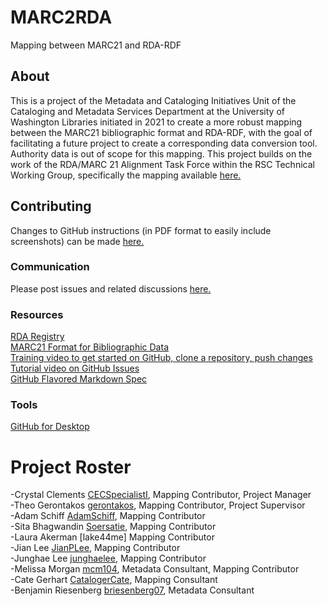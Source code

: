 # MARC2RDA
Mapping between MARC21 and RDA-RDF
## About
This is a project of the Metadata and Cataloging Initiatives Unit of the Cataloging and Metadata Services Department at the University of Washington Libraries initiated in 2021 to create a more robust mapping between the MARC21 bibliographic format and RDA-RDF, with the goal of facilitating a future project to create a corresponding data conversion tool. Authority data is out of scope for this mapping. This project builds on the work of the RDA/MARC 21 Alignment Task Force within the RSC Technical Working Group, specifically the mapping available [here.](http://www.rdaregistry.info/Maps/mapRDA2M21B.html)
## Contributing
Changes to GitHub instructions (in PDF format to easily include screenshots) can be made [here.](https://docs.google.com/document/d/16wvAdmBgvGb1esU_5XGWY9Jhs19XNt7kdPhJjLArUic/edit?usp=sharing)<br>
### Communication
Please post issues and related discussions [here.](https://github.com/uwlib-cams/MARC2RDA/issues)<br>
### Resources
[RDA Registry](http://www.rdaregistry.info/)<br>
[MARC21 Format for Bibliographic Data](https://www.loc.gov/marc/bibliographic/)<br>
[Training video to get started on GitHub, clone a repository, push changes](https://www.youtube.com/watch?v=iv8rSLsi1xo)<br>
[Tutorial video on GitHub Issues](https://www.youtube.com/watch?v=TJlYiMp8FuY)<br>
[GitHub Flavored Markdown Spec](https://github.github.com/gfm/)<br>
### Tools
[GitHub for Desktop](https://desktop.github.com/)<br>
# Project Roster
-Crystal Clements [CECSpecialistI](https://github.com/CECSpecialistI), Mapping Contributor, Project Manager<br>
-Theo Gerontakos [gerontakos](https://github.com/gerontakos), Mapping Contributor, Project Supervisor<br>
-Adam Schiff [AdamSchiff](https://github.com/AdamSchiff), Mapping Contributor<br>
-Sita Bhagwandin [Soersatie](https://github.com/Soersatie), Mapping Contributor<br>
-Laura Akerman [lake44me] Mapping Contributor<br>
-Jian Lee [JianPLee](https://github.com/JianPLee), Mapping Contributor<br>
-Junghae Lee [junghaelee](https://github.com/junghaelee), Mapping Contributor<br>
-Melissa Morgan [mcm104](https://github.com/mcm104), Metadata Consultant, Mapping Contributor<br>
-Cate Gerhart [CatalogerCate](https://github.com/CatalogerCate), Mapping Consultant<br>
-Benjamin Riesenberg [briesenberg07](https://github.com/briesenberg07), Metadata Consultant<br>
